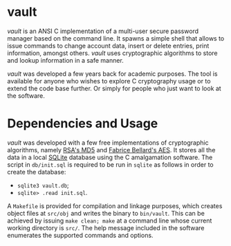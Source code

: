 # vault

*vault* is an ANSI C implementation of a multi-user secure password manager based on the command line. It spawns a simple shell that allows to issue commands to change account data, insert or delete entries, print information, amongst others. *vault* uses cryptographic algorithms to store and lookup information in a safe manner.

*vault* was developed a few years back for academic purposes. The tool is available for anyone who wishes to explore C cryptography usage or to extend the code base further. Or simply for people who just want to look at the software.

# Dependencies and Usage

*vault* was developed with a few free implementations of cryptographic algorithms, namely [RSA's MD5](people.csail.mit.edu/rivest/Md5.c) and [Fabrice Bellard's AES](https://github.com/avikivity/qemu/blob/master/aes.c). It stores all the data in a local [SQLite](http://www.sqlite.org/) database using the C amalgamation software. The script in `db/init.sql` is required to be run in `sqlite` as follows in order to create the database:

* `sqlite3 vault.db`;
* `sqlite> .read init.sql`.

A `Makefile` is provided for compilation and linkage purposes, which creates object files at `src/obj` and writes the binary to `bin/vault`. This can be achieved by issuing `make clean; make` at a command line whose current working directory is `src/`. The help message included in the software enumerates the supported commands and options.
